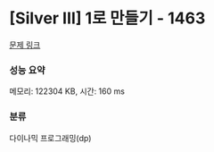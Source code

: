 # [Silver III] 1로 만들기 - 1463 

[문제 링크](https://www.acmicpc.net/problem/1463) 

### 성능 요약

메모리: 122304 KB, 시간: 160 ms

### 분류

다이나믹 프로그래밍(dp)

